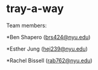 # tray-a-way
Team members:

*Ben Shapero (brs424@nyu.edu)

*Esther Jung (hej239@nyu.edu)

*Rachel Bissell (rab762@nyu.edu)
